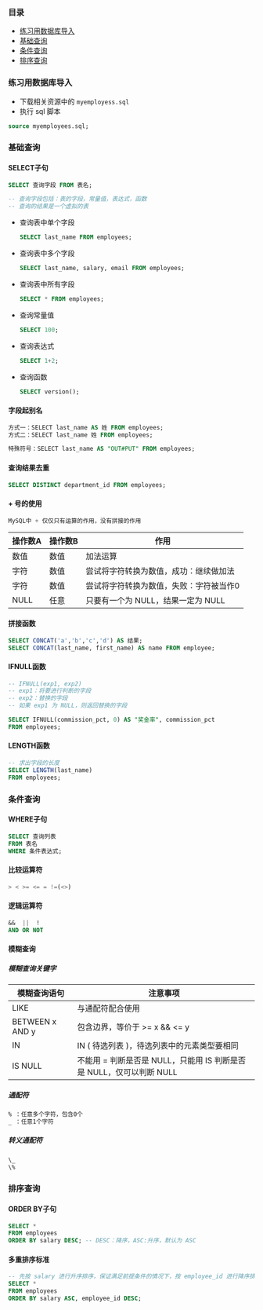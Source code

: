 ### 目录

* [练习用数据库导入](###练习用数据库导入)
* [基础查询](###基础查询)
* [条件查询](###条件查询)
* [排序查询](###排序查询)

### 练习用数据库导入

* 下载相关资源中的 `myemployess.sql`
* 执行 sql 脚本

```sql
source myemployees.sql;
```

### 基础查询

#### SELECT子句

```sql
SELECT 查询字段 FROM 表名;

-- 查询字段包括：表的字段，常量值，表达式，函数
-- 查询的结果是一个虚拟的表
```

* 查询表中单个字段

  ```sql
  SELECT last_name FROM employees;
  ```

* 查询表中多个字段

  ```sql
  SELECT last_name, salary, email FROM employees;
  ```

* 查询表中所有字段

  ```sql
  SELECT * FROM employees;
  ```

* 查询常量值

  ```sql
  SELECT 100;
  ```

* 查询表达式

  ```sql
  SELECT 1+2;
  ```

* 查询函数

  ```sql
  SELECT version();
  ```

#### 字段起别名

```sql
方式一：SELECT last_name AS 姓 FROM employees;
方式二：SELECT last_name 姓 FROM employees;

特殊符号：SELECT last_name AS "OUT#PUT" FROM employees;
```

#### 查询结果去重

```sql
SELECT DISTINCT department_id FROM employees;
```

#### + 号的使用

```sql
MySQL中 + 仅仅只有运算的作用，没有拼接的作用
```

| 操作数A | 操作数B | 作用                                    |
| ------- | ------- | --------------------------------------- |
| 数值    | 数值    | 加法运算                                |
| 字符    | 数值    | 尝试将字符转换为数值，成功：继续做加法  |
| 字符    | 数值    | 尝试将字符转换为数值，失败：字符被当作0 |
| NULL    | 任意    | 只要有一个为 NULL，结果一定为 NULL      |

#### 拼接函数

```sql
SELECT CONCAT('a','b','c','d') AS 结果;
SELECT CONCAT(last_name, first_name) AS name FROM employee;
```

#### IFNULL函数

```sql
-- IFNULL(exp1, exp2)
-- exp1：将要进行判断的字段
-- exp2：替换的字段
-- 如果 exp1 为 NULL，则返回替换的字段

SELECT IFNULL(commission_pct, 0) AS "奖金率", commission_pct
FROM employees;
```

#### LENGTH函数

```sql
-- 求出字段的长度
SELECT LENGTH(last_name)
FROM employees;
```



### 条件查询

#### WHERE子句

```sql
SELECT 查询列表 
FROM 表名
WHERE 条件表达式;
```

#### 比较运算符

```sql
> < >= <= = !=(<>) 
```

#### 逻辑运算符

```sql
&&  ||  !
AND OR NOT
```

#### 模糊查询

##### 模糊查询关键字

| 模糊查询语句      | 注意事项                                                     |
| ----------------- | ------------------------------------------------------------ |
| LIKE              | 与通配符配合使用                                             |
| BETWEEN  x  AND y | 包含边界，等价于 >= x && <= y                                |
| IN                | IN ( 待选列表 )，待选列表中的元素类型要相同                  |
| IS NULL           | 不能用 = 判断是否是 NULL，只能用 IS 判断是否是 NULL，仅可以判断 NULL |

##### 通配符

```sql
% ：任意多个字符，包含0个
_ ：任意1个字符
```

##### 转义通配符

```sql
\_
\%
```



### 排序查询

#### ORDER BY子句

```sql
SELECT *
FROM employees
ORDER BY salary DESC; -- DESC：降序，ASC:升序，默认为 ASC
```

#### 多重排序标准

```sql
-- 先按 salary 进行升序排序，保证满足前提条件的情况下，按 employee_id 进行降序排序
SELECT *
FROM employees
ORDER BY salary ASC, employee_id DESC;
```

